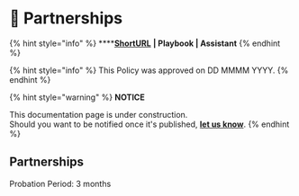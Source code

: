 # 🚧 Partnerships

{% hint style="info" %}
****[**ShortURL**](http://tiof.click/TIOFPolicyPartnerships) **| Playbook | Assistant**
{% endhint %}



{% hint style="info" %}
This Policy was approved on DD MMMM YYYY.
{% endhint %}



{% hint style="warning" %}
**NOTICE**

This documentation page is under construction.\
Should you want to be notified once it's published, [**let us know**](https://tiof.click/TIOFTarianUpdatesService).
{% endhint %}





## Partnerships

Probation Period: 3 months











